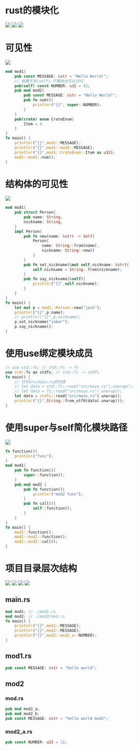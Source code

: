 # rust的模块化
![](2023-04-30-10-17-51.png)
![](2023-04-30-10-28-42.png)
![](2023-04-30-10-30-21.png)
# 可见性
![](2023-04-30-10-37-31.png)
```rust
mod mod1{
    pub const MESSAGE: &str = "Hello World!";
    // 就算不加(self),子模块也可以访问
    pub(self) const NUMBER: u32 = 42;
    pub mod mod2{
        pub const MESSAGE: &str = "Hello World!";
        pub fn num(){
            println!("{}", super::NUMBER);
        }
    }
    pub(crate) enum CrateEnum{
        Item = 4
    } 
}
fn main() {
    println!("{}",mod1::MESSAGE);
    println!("{}",mod1::mod2::MESSAGE);
    println!("{}",mod1::CrateEnum::Item as u32);
    mod1::mod2::num();
}
```
# 结构体的可见性
![](2023-04-30-10-50-22.png)
```rust
mod mod1{
    pub struct Person{
        pub name: String,
        nickname: String,
    }
    impl Person{
        pub fn new(name: &str) -> Self{
            Person{
                name: String::from(name),
                nickname: String::new()
            }
        }
        pub fn set_nickname(&mut self,nickname: &str){
            self.nickname = String::from(nickname);
        }
        pub fn say_nickname(&self){
            println!("{}",self.nickname);
        }
    }
}
fn main() {
    let mut p = mod1::Person::new("jack");
    println!("{}",p.name);
    // println!("{}",p.nickname);
    p.set_nickname("joker");
    p.say_nickname();
}
```
# 使用use绑定模块成员
```rust
// use std::fs; // std::fs -> fs
use std::fs as stdfs; // std::fs -> stdfs
fn main() {
    // 打印src/main.rs的内容
    // let data = std::fs::read("src/main.rs").unwrap();
    // let data = fs::read("src/main.rs").unwrap();
    let data = stdfs::read("src/main.rs").unwrap();
    println!("{}",String::from_utf8(data).unwrap());
}
```
# 使用super与self简化模块路径
![](2023-05-11-08-45-08.png)
```rust
fn function(){
    println!("func");
}
mod mod1{
    pub fn function(){
        super::function();
    }
    pub mod mod2 {
        pub fn function(){
            println!("mod2 func");
        } 
        pub fn call(){
            self::function();
        }
    }
}
fn main() {
    mod1::function();
    mod1::mod2::function();
    mod1::mod2::call();
}
```
# 项目目录层次结构
![](2023-05-11-09-02-32.png)
![](2023-05-11-09-01-41.png)
![](2023-05-11-09-04-49.png)
![](2023-05-11-09-13-27.png)
## main.rs
```rust
mod mod1; // ./mod1.rs
mod mod2; // ./mod2/mod.rs 
fn main() {
    println!("{}",mod1::MESSAGE);
    println!("{}",mod2::MESSAGE);
    println!("{}",mod2::mod2_a::NUMBER); 
}
```
## mod1.rs
```rust
pub const MESSAGE: &str = "hello world";
```
## mod2
### mod.rs
```rust
pub mod mod2_a;
pub mod mod2_b;
pub const MESSAGE: &str = "hello world mod2";
```
### mod2_a.rs
```rust
pub const NUMBER: u32 = 12;
```